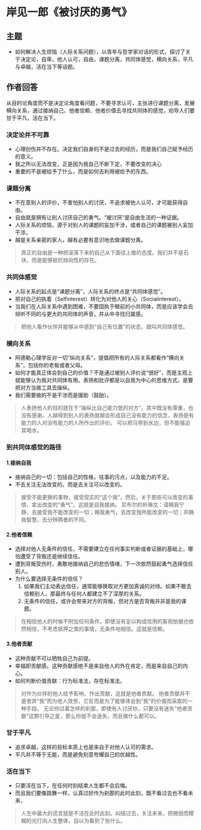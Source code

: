 # 岸见一郎《被讨厌的勇气》



## 主题
- 如何解决人生烦恼（人际关系问题），以青年与哲学家对话的形式，探讨了关于决定论，自卑，他人认可，自由，课题分离，共同体感觉，横向关系，平凡与卓越，活在当下等话题。

## 作者回答
从目的论角度而不是决定论角度看问题，不要寻求认可，主张进行课题分离，发展横向关系，通过接纳自己、他者信赖、他者价值去寻找共同体的感觉，劝导人们要甘于平凡，活在当下。

### 决定论并不可靠
- 心理创伤并不存在。决定我们自身的不是过去的经历，而是我们自己赋予经历的意义。
- 我之所以无法改变，正是因为我自己不断下定，不要改变的决心
- 重要的不是被给予了什么，而是如何去利用被给予的东西。

### 课题分离
- 不在意别人的评价，不害怕别人的讨厌，不追求被他人认可，才可能获得自由。
- 自由就是拥有让别人讨厌自己的勇气。“被讨厌”是自由生活的一种证据。
- 人际关系的烦恼，源于对别人的课题的妄加干涉，或者自己的课题被别人妄加干涉。
- 越是关系亲密的家人，越有必要有意识地去做课题分离。

>真正的自由是一种把滚落下来的自己从下面往上推的态度。我们并不是石块，而是能够抵抗倾向性的存在。

### 共同体感觉
- 人际关系的起点是“课题分离”，人际关系的终点是“共同体感觉”。
- 把对自己的执着（Selfinterest）转化为对他人的关心（Socialinterest）。
- 当我们在人际关系中遇到困难，不要固执于眼前的小共同体，而是应该学会去倾听不同的与更大的共同体的声音，并从中寻找归属感。

>把他人看作伙伴并能够从中感到“自己有位置”的状态，就叫共同体感觉。

### 横向关系
- 阿德勒心理学反对一切“纵向关系”，提倡把所有的人际关系都看作“横向关系”，包括你的老板或者父母。
- 如何才能真正体会到自己的价值？不是通过被别人评价说“很好”，而是主观上就能够认为我对共同体有用。表扬和批评都是以自我为中心的思维方式，是要把对方当做工具去操纵。
- 我们需要做的不是干涉而是援助（鼓励）。

>人表扬他人的目的就在于“操纵比自己能力低的对方”，其中既没有尊重，也没有感谢。人越得到别人的表扬就越会形成自己没有能力的信念，表扬是有能力的人对没有能力的人所作出的评价。
>可以把马带到水边，但不能强迫其喝水。

### 到共同体感觉的路径
#### 1.接纳自我
- 接纳自己的一切：包括自己的性格，往事的污点，以及能力的不足。
- 不去关注无法改变的，而是去关注可以改变的。

>接受不能更换的事物，接受现实的“这个我”，然后，关于那些可以改变的事情，拿出改变的“勇气”。这就是自我接纳。
>尼布尔的祈祷文：请赐我宁静，去接受我不能改变的一切；赐我勇气，去改变我所能改变的一切；并赐我智慧，去分辨两者的不同。

#### 2.他者信赖
- 选择对他人无条件的信任，不需要建立在任何事实判断或者证据的基础上，哪怕遭受了背叛还是继续信任。
- 遭到背叛受伤时，勇敢地接纳自己的悲伤情绪，下一次依然鼓起勇气选择信任别人。
- 为什么要选择无条件的信任？
	1. 如果我们主动表达信任，通常能够换取对方更加真诚的对待。如果不敢去信赖别人，那最终与任何人都建立不了深厚的关系。
	2. 无条件的信任，或许会带来对方的背叛，但对方是否背叛并非是我的课题。

>在相信他人的时候不附加任何条件。即使没有足以构成信用的客观依据也依然相信，不考虑抵押之类的事情，无条件地相信。这就是信赖。

#### 3.他者贡献
- 这种贡献不可以牺牲自己为前提。
- 幸福即贡献感。这种贡献感绝不是来自他人的外在肯定，而是来自自己的内心。
- 如何判断价值贡献：行为标准法，存在标准法。

>对作为伙伴的他人给予影响、作出贡献，这就是他者贡献。
>他者贡献并不是舍弃“我”而为他人效劳，它反而是为了能够体会到“我”的价值而采取的一种手段。
>无论你过着怎样的刹那，即使有人讨厌你，只要没有迷失“他者贡献”这颗引导之星，那么你就不会迷失，而且做什么都可以。


### 甘于平凡
- 追求卓越，这样的目标本质上也是来自于对他人认可的需求。
- 平凡并不等于无能，而是避免刻意夸耀自己的优越性。

### 活在当下
- 只要活在当下，在任何时刻结束人生都不会后悔。
- 而且我们要像跳舞一样，认真过好作为刹那的此时此刻，既不看过去也不看未来，

>人生中最大的谎言就是不活在此时此刻。纠结过去，关注未来，把微弱而模糊的光打向人生整体，自以为看到了些什么。
